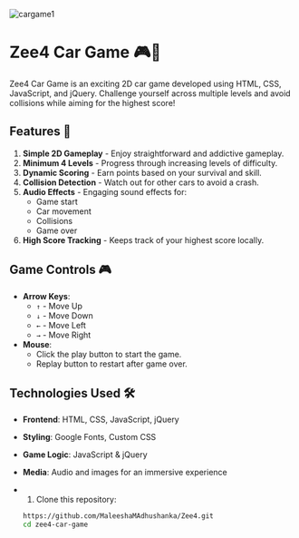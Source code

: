 ![cargame1](https://github.com/user-attachments/assets/cc72b678-d269-4b73-94dd-53e22f3b0eeb)



# Zee4 Car Game 🎮🚗

Zee4 Car Game is an exciting 2D car game developed using HTML, CSS, JavaScript, and jQuery. Challenge yourself across multiple levels and avoid collisions while aiming for the highest score!

## Features 🚀

1. **Simple 2D Gameplay** - Enjoy straightforward and addictive gameplay.
2. **Minimum 4 Levels** - Progress through increasing levels of difficulty.
3. **Dynamic Scoring** - Earn points based on your survival and skill.
4. **Collision Detection** - Watch out for other cars to avoid a crash.
5. **Audio Effects** - Engaging sound effects for:
   - Game start
   - Car movement
   - Collisions
   - Game over
6. **High Score Tracking** - Keeps track of your highest score locally.




## Game Controls 🎮

- **Arrow Keys**:
  - `↑` - Move Up
  - `↓` - Move Down
  - `←` - Move Left
  - `→` - Move Right
- **Mouse**:
  - Click the play button to start the game.
  - Replay button to restart after game over.

## Technologies Used 🛠️

- **Frontend**: HTML, CSS, JavaScript, jQuery
- **Styling**: Google Fonts, Custom CSS
- **Game Logic**: JavaScript & jQuery
- **Media**: Audio and images for an immersive experience

- 1. Clone this repository:
   ```bash
   https://github.com/MaleeshaMAdhushanka/Zee4.git
   cd zee4-car-game


